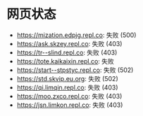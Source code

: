 # 网页状态
- https://mization.edpjg.repl.co: 失败 (500)
- https://ask.skzey.repl.co: 失败 (403)
- https://tr--slind.repl.co: 失败 (403)
- https://tote.kaikaixin.repl.co: 失败
- https://start--stpstyc.repl.co: 失败 (502)
- https://std.skvip.eu.org: 失败 (502)
- https://qi.limqin.repl.co: 失败 (403)
- https://moo.zxco.repl.co: 失败 (403)
- https://jsn.limkon.repl.co: 失败 (403)
